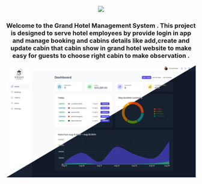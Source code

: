 <p align="center">
<img src="/public/img/logo-dark.png" width="120"/>
</p>
<center>
<h3>Welcome to the Grand Hotel Management System . This project is designed to serve hotel employees by provide login in app and manage booking and cabins details like add,create and update cabin that cabin show in grand hotel website to make easy for guests to choose right cabin to make observation .
</h3>
</center>
<center><a href="https://grand-hotel-xi.vercel.app/"><img src="/public/img/Grand-Hotel .jpg"/></a></center>
